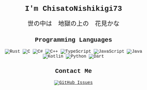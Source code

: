 <div align="center" style="font-family: 'Courier New', Courier, monospace; image-rendering: pixelated;">

# <span style="font-size: 24px;">I'm ChisatoNishikigi73</span>

<span style="font-size: 20px;">世の中は　地獄の上の　花見かな</span>


## <span style="font-size: 20px;">Programming Languages</span>
![Rust](https://img.shields.io/badge/-Rust-000000?style=flat-square&logo=rust&logoColor=fff)
![C](https://img.shields.io/badge/-C-A8B9CC?style=flat-square&logo=C&logoColor=fff)
![C#](https://img.shields.io/badge/-C%23-512BD4?style=flat-square&logo=c#&logoColor=fff)
![C++](https://img.shields.io/badge/-C++-00599C?style=flat-square&logo=c%2B%2B&logoColor=fff)
![TypeScript](https://img.shields.io/badge/-TypeScript-3178C6?style=flat-square&logo=TypeScript&logoColor=fff)
![JavaScript](https://img.shields.io/badge/-JavaScript-F7DF1E?style=flat-square&logo=JavaScript&logoColor=000)
![Java](https://img.shields.io/badge/-Java-ED8B00?style=flat-square&logo=openjdk&logoColor=fff)
![Kotlin](https://img.shields.io/badge/-Kotlin-7F52FF?style=flat-square&logo=kotlin&logoColor=fff)
![Python](https://img.shields.io/badge/-Python-3776AB?style=flat-square&logo=python&logoColor=fff)
![Dart](https://img.shields.io/badge/-Dart-0175C2?style=flat-square&logo=dart&logoColor=fff)

## <span style="font-size: 20px;">Contact Me</span>
[![GitHub Issues](https://img.shields.io/github/issues/ChisatoNishikigi73/ChisatoNishikigi73?style=flat-square&logo=github&logoColor=white)](https://github.com/ChisatoNishikigi73/ChisatoNishikigi73/issues)

</div>
